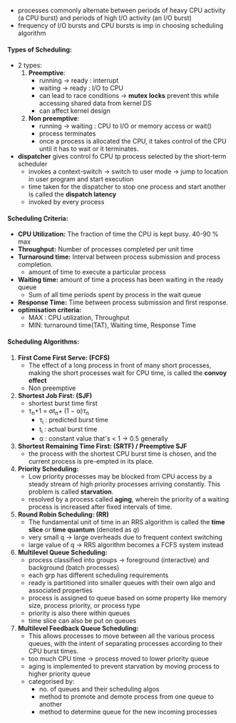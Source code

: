 - processes commonly alternate between periods of heavy CPU activity (a CPU burst) and periods of high I/O activity (an I/O burst)
- frequency of I/O bursts and CPU bursts is imp in choosing scheduling algorithm

#### Types of Scheduling:
- 2 types:
	1. **Preemptive**:
		- running -> ready : interrupt
		- waiting -> ready : I/O to CPU
		- can lead to race conditions -> **mutex locks** prevent this while accessing shared data from kernel DS
		- can affect kernel design
	2. **Non preemptive**:
		- running -> waiting : CPU to I/O or memory access or wait()
		- process terminates
		- once a process is allocated the CPU, it takes control of the CPU until it has to wait or it terminates. 
- **dispatcher** gives control fo CPU tp process selected by the short-term scheduler
	- invokes a context-switch -> switch to user mode -> jump to location in user program and start execution
	- time taken for the dispatcher to stop one process and start another is called the **dispatch latency**
	- invoked by every process

#### Scheduling Criteria:
- **CPU Utilization:** The fraction of time the CPU is kept busy. 40-90 % max
- **Throughput:** Number of processes completed per unit time
- **Turnaround time:** Interval between process submission and process completion. 
	- amount of time to execute a particular process
- **Waiting time:**  amount of time a process has been waiting in the ready queue
	- Sum of all time periods spent by process in the wait queue
- **Response Time:** Time between process submission and first response. 
- **optimisation criteria:**
	- MAX : CPU utilization, Throughput
	- MIN: turnaround time(TAT), Waiting time, Response Time

#### Scheduling Algorithms:
1. **First Come First Serve: (FCFS)**
	- The effect of a long process in front of many short processes, making the short processes wait for CPU time, is called the **convoy effect**
	- Non preemptive
2. **Shortest Job First: (SJF)**
	- shortest burst time first
	- τ<sub>n</sub>+1 = αt<sub>n</sub>+ (1 − α)τ<sub>n</sub>
		- τ<sub>i</sub> : predicted burst time
		- t<sub>i</sub> : actual burst time
		- α : constant value that's < 1 -> 0.5 generally
3. **Shortest Remaining Time First: (SRTF) / Preemptive SJF**
	- the process with the shortest CPU burst time is chosen, and the current process is pre-empted in its place.
4. **Priority Scheduling:**
	- Low priority processes may be blocked from CPU access by a steady stream of high priority processes arriving constantly. This problem is called **starvation**.
	- resolved by a process called **aging**, wherein the priority of a waiting process is increased after fixed intervals of time.
5. **Round Robin Scheduling: (RR)**
	- The fundamental unit of time in an RRS algorithm is called the **time slice** or **time quantum** (denoted as *q*)
	- very small q -> large overheads due to frequent context switching
	- large value of q -> RRS algorithm becomes a FCFS system instead
6. **Multilevel Queue Scheduling:**
	- process classified into groups -> foreground (interactive) and background (batch processes)
	- each grp has different scheduling requirements
	- ready is partitioned into smaller queues with their own algo and associated properties
	- process is assigned to queue based on some property like memory size, process priority, or process type
	- priority is also there within queues
	- time slice can also be put on queues
7. **Multilevel Feedback Queue Scheduling:**
	- This allows processes to move between all the various process queues, with the intent of separating processes according to their CPU burst times.
	- too much CPU time -> process moved to lower priority queue
	- aging is implemented to prevent starvation by moving process to higher priority queue
	- categorised by:
		- no. of queues and their scheduling algos
		- method to promote and demote process from one queue to another
		- method to determine queue for the new incoming processes